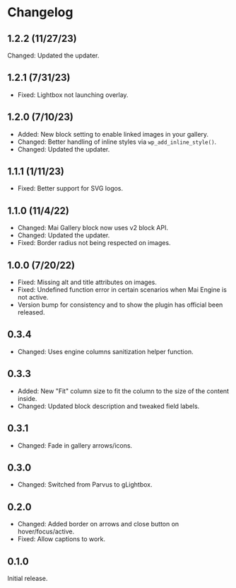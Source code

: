 # Changelog

## 1.2.2 (11/27/23)
Changed: Updated the updater.

## 1.2.1 (7/31/23)
* Fixed: Lightbox not launching overlay.

## 1.2.0 (7/10/23)
* Added: New block setting to enable linked images in your gallery.
* Changed: Better handling of inline styles via `wp_add_inline_style()`.
* Changed: Updated the updater.

## 1.1.1 (1/11/23)
* Fixed: Better support for SVG logos.

## 1.1.0 (11/4/22)
* Changed: Mai Gallery block now uses v2 block API.
* Changed: Updated the updater.
* Fixed: Border radius not being respected on images.

## 1.0.0 (7/20/22)
* Fixed: Missing alt and title attributes on images.
* Fixed: Undefined function error in certain scenarios when Mai Engine is not active.
* Version bump for consistency and to show the plugin has official been released.

## 0.3.4
* Changed: Uses engine columns sanitization helper function.

## 0.3.3
* Added: New "Fit" column size to fit the column to the size of the content inside.
* Changed: Updated block description and tweaked field labels.

## 0.3.1
* Changed: Fade in gallery arrows/icons.

## 0.3.0
* Changed: Switched from Parvus to gLightbox.

## 0.2.0
* Changed: Added border on arrows and close button on hover/focus/active.
* Fixed: Allow captions to work.

## 0.1.0
Initial release.
